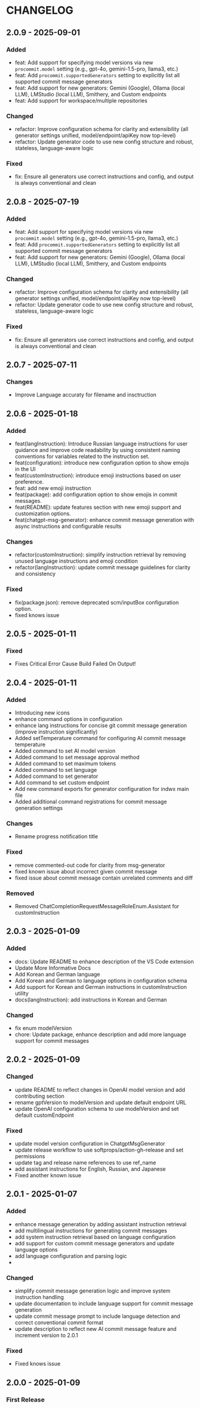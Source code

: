 # CHANGELOG


## 2.0.9 - 2025-09-01

### Added
- feat: Add support for specifying model versions via new `procommit.model` setting (e.g., gpt-4o, gemini-1.5-pro, llama3, etc.)
- feat: Add `procommit.supportedGenerators` setting to explicitly list all supported commit message generators
- feat: Add support for new generators: Gemini (Google), Ollama (local LLM), LMStudio (local LLM), Smithery, and Custom endpoints
- feat: Add support for workspace/multiple repositories

### Changed
- refactor: Improve configuration schema for clarity and extensibility (all generator settings unified, model/endpoint/apiKey now top-level)
- refactor: Update generator code to use new config structure and robust, stateless, language-aware logic

### Fixed
- fix: Ensure all generators use correct instructions and config, and output is always conventional and clean

## 2.0.8 - 2025-07-19

### Added
- feat: Add support for specifying model versions via new `procommit.model` setting (e.g., gpt-4o, gemini-1.5-pro, llama3, etc.)
- feat: Add `procommit.supportedGenerators` setting to explicitly list all supported commit message generators
- feat: Add support for new generators: Gemini (Google), Ollama (local LLM), LMStudio (local LLM), Smithery, and Custom endpoints

### Changed
- refactor: Improve configuration schema for clarity and extensibility (all generator settings unified, model/endpoint/apiKey now top-level)
- refactor: Update generator code to use new config structure and robust, stateless, language-aware logic

### Fixed
- fix: Ensure all generators use correct instructions and config, and output is always conventional and clean

## 2.0.7 - 2025-07-11

### Changes
- Improve Language accuraty for filename and insctruction

## 2.0.6 - 2025-01-18

### Added

- feat(langInstruction): Introduce Russian language instructions for user guidance and improve code readability by using consistent naming conventions for variables related to the instruction set.
- feat(configuration): introduce new configuration option to show emojis in the UI
- feat(customInstruction): introduce emoji instructions based on user preference.
- feat: add new emoji instruction
- feat(package): add configuration option to show emojis in commit messages.
- feat(README): update features section with new emoji support and customization options.
- feat(chatgpt-msg-generator): enhance commit message generation with async instructions and configurable results

### Changes

- refactor(customInstruction): simplify instruction retrieval by removing unused language instructions and emoji condition
- refactor(langInstruction): update commit message guidelines for clarity and consistency

### Fixed

- fix(package.json): remove deprecated scm/inputBox configuration option.
- fixed knows issue

## 2.0.5 - 2025-01-11

### Fixed

- Fixes Critical Error Cause Build Failed On Output!

## 2.0.4 - 2025-01-11

### Added

- Introducing new icons
- enhance command options in configuration
- enhance lang instructions for concise git commit message generation (improve instruction significantly)
- Added setTemperature command for configuring AI commit message temperature
- Added command to set AI model version
- Added command to set message approval method
- Added command to set maximum tokens
- Added command to set language
- Added command to set generator
- Add command to set custom endpoint
- Add new command exports for generator configuration for indwx main file
- Added additional command registrations for commit message generation settings

### Changes

- Rename progress notification title

### Fixed

- remove commented-out code for clarity from msg-generator
- fixed known issue about incorrect given commit message
- fixed issue about commit message contain unrelated comments and diff

### Removed

- Removed ChatCompletionRequestMessageRoleEnum.Assistant for customInstruction

## 2.0.3 - 2025-01-09

### Added

- docs: Update README to enhance description of the VS Code extension
- Update More Informative Docs
- Add Korean and German language
- Add Korean and German to language options in configuration schema
- Add support for Korean and German instructions in customInstruction utility
- docs(langInstruction): add instructions in Korean and German

### Changed

- fix enum modelVersion
- chore: Update package, enhance description and add more language support for commit messages


## 2.0.2 - 2025-01-09

### Changed

- update README to reflect changes in OpenAI model version and add contributing section
- rename gptVersion to modelVersion and update default endpoint URL
- update OpenAI configuration schema to use modelVersion and set default customEndpoint

### Fixed

- update model version configuration in ChatgptMsgGenerator
- update release workflow to use softprops/action-gh-release and set permissions
- update tag and release name references to use ref_name
- add assistant instructions for English, Russian, and Japanese
- Fixed another known issue



## 2.0.1 - 2025-01-07

### Added

- enhance message generation by adding assistant instruction retrieval
- add multilingual instructions for generating commit messages
- add system instruction retrieval based on language configuration
- add support for custom commit message generators and update language options
- add language configuration and parsing logic
- 

### Changed

- simplify commit message generation logic and improve system instruction handling
- update documentation to include language support for commit message generation
- update commit message prompt to include language detection and correct conventional commit format
- update description to reflect new AI commit message feature and increment version to 2.0.1

### Fixed

- Fixed knows issue


## 2.0.0 - 2025-01-09

### First Release